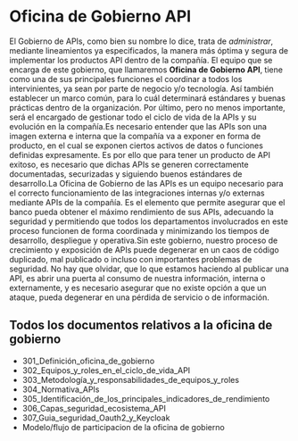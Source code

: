 

# Oficina de Gobierno API
El Gobierno de APIs, como bien su nombre lo dice, trata de _administrar_, mediante lineamientos ya especificados, la manera más óptima y segura de implementar los productos API dentro de la compañía. 
El equipo que se encarga de este gobierno, que llamaremos **Oficina de Gobierno API**, tiene como una de sus principales funciones el coordinar a todos los intervinientes, ya sean por parte de negocio y/o tecnología. Así también establecer un marco común, para lo cuál determinará estándares y buenas prácticas dentro de la organización. Por último, pero no menos importante, será el encargado de gestionar todo el ciclo de vida de la APIs y su evolución en la compañía.Es necesario entender que las APIs son una imagen externa e interna que la compañía va a exponer en forma de producto, en el cual se exponen ciertos activos de datos o funciones definidas expresamente. Es por ello que para tener un producto de API exitoso, es necesario que dichas APIs se generen correctamente documentadas, securizadas y siguiendo buenos estándares de desarrollo.La Oficina de Gobierno de las APIs es un equipo necesario para el correcto funcionamiento de las integraciones internas y/o externas mediante APIs de la compañía. Es el elemento que permite asegurar que el banco pueda obtener el máximo rendimiento de sus APIs, adecuando la seguridad y permitiendo que todos los departamentos involucrados en este proceso funcionen de forma coordinada y minimizando los tiempos de desarrollo, despliegue y operativa.Sin este gobierno, nuestro proceso de crecimiento y exposición de APIs puede degenerar en un caos de código duplicado, mal publicado o incluso con importantes problemas de seguridad. No hay que olvidar, que lo que estamos haciendo al publicar una API, es abrir una puerta al consumo de nuestra información, interna o externamente, y es necesario asegurar que no existe opción a que un ataque, pueda degenerar en una pérdida de servicio o de información.
## Todos los documentos relativos a la oficina de gobierno   
- 301_Definición_oficina_de_gobierno
- 302_Equipos_y_roles_en_el_ciclo_de_vida_API
- 303_Metodología_y_responsabilidades_de_equipos_y_roles
- 304_Normativa_APIs
- 305_Identificación_de_los_principales_indicadores_de_rendimiento
- 306_Capas_seguridad_ecosistema_API
- 307_Guia_seguridad_Oauth2_y_Keycloak
- Modelo/flujo de participacion de la oficina de gobierno   
